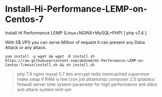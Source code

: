 # Install-Hi-Performance-LEMP-on-Centos-7
Install Hi Performance LEMP (Linux+NGINX+MySQL+PHP) [ php v7.4 ]

With 5$ VPS you can serve Million of request
it can prevent any Ddos Attack or any attack.

```yum install -y wget && wget -O install.sh https://raw.githubusercontent.com/abdsmd/Hi-Performance-LEMP-on-Centos-7/main/install.sh && sh install.sh```



> php 7.4
> nginx
> mysql 5.7
> lets encrypt
> redis
> memcached
> supervisor
> make swap if RAM is low
> cron job
> phantomjs
> composer 2.0
> iptables/ firewall
> server time
> system parameter for high performance
> anti ddos
> anti attack
> system limit
> ssh

